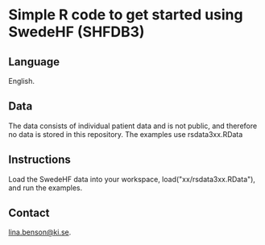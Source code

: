 # Simple R code to get started using SwedeHF (SHFDB3)

## Language 

English. 

## Data

The data consists of individual patient data and is not public, 
and therefore no data is stored in this repository. The examples use rsdata3xx.RData

## Instructions

Load the SwedeHF data into your workspace, load("xx/rsdata3xx.RData"), and run the examples.  

## Contact

lina.benson@ki.se.
